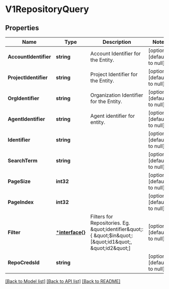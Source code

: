 # V1RepositoryQuery

## Properties
Name | Type | Description | Notes
------------ | ------------- | ------------- | -------------
**AccountIdentifier** | **string** | Account Identifier for the Entity. | [optional] [default to null]
**ProjectIdentifier** | **string** | Project Identifier for the Entity. | [optional] [default to null]
**OrgIdentifier** | **string** | Organization Identifier for the Entity. | [optional] [default to null]
**AgentIdentifier** | **string** | Agent identifier for entity. | [optional] [default to null]
**Identifier** | **string** |  | [optional] [default to null]
**SearchTerm** | **string** |  | [optional] [default to null]
**PageSize** | **int32** |  | [optional] [default to null]
**PageIndex** | **int32** |  | [optional] [default to null]
**Filter** | [***interface{}**](interface{}.md) | Filters for Repositories. Eg. \&quot;identifier\&quot;: { \&quot;$in\&quot;: [\&quot;id1\&quot;, \&quot;id2\&quot;] | [optional] [default to null]
**RepoCredsId** | **string** |  | [optional] [default to null]

[[Back to Model list]](../README.md#documentation-for-models) [[Back to API list]](../README.md#documentation-for-api-endpoints) [[Back to README]](../README.md)

